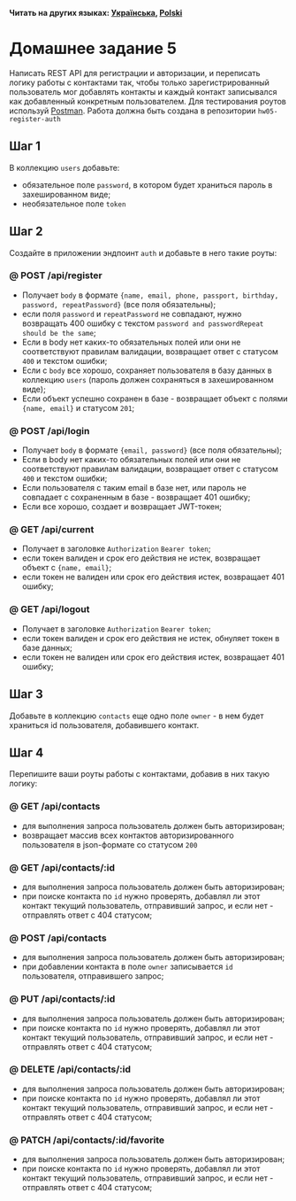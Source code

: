 **Читать на других языках: [Українська](README.ua.md), [Polski](README.pl.md)**

# Домашнее задание 5

Написать REST API для регистрации и авторизации, и переписать логику работы с контактами так, чтобы только зарегистрированный пользователь
мог добавлять контакты и каждый контакт записывался как добавленный конкретным пользователем. 
Для тестирования роутов используй [Postman](https://www.getpostman.com/).
Работа должна быть создана в репозитории `hw05-register-auth`

## Шаг 1

В коллекцию `users` добавьте:
- обязательное поле `password`, в котором будет храниться пароль в захешированном виде;
- необязательное поле `token`

## Шаг 2

Создайте в приложении эндпоинт `auth` и добавьте в него такие роуты:

### @ POST /api/register

- Получает `body` в формате `{name, email, phone, passport, birthday, password, repeatPassword}` (все поля обязательны);
- если поля `password` и `repeatPassword` не совпадают, нужно возвращать 400 ошибку с текстом `password and passwordRepeat should be the same`;
- Если в body нет каких-то обязательных полей или они не соответствуют правилам валидации, возвращает ответ с статусом `400` и текстом ошибки;
- Если с `body` все хорошо, сохраняет пользователя в базу данных в коллекцию `users` (пароль должен сохраняться в захешированном виде);
- Если объект успешно сохранен в базе - возвращает объект с полями `{name, email}` и статусом `201`;

### @ POST /api/login

- Получает `body` в формате `{email, password}` (все поля обязательны);
- Если в body нет каких-то обязательных полей или они не соответствуют правилам валидации, возвращает ответ с статусом `400` и текстом ошибки;
- Если пользователя с таким email в базе нет, или пароль не совпадает с сохраненным в базе - возвращает 401 ошибку;
- Если все хорошо, создает и возвращает JWT-токен;

### @ GET /api/current

- Получает в заголовке `Authorization` `Bearer token`;
- если токен валиден и срок его действия не истек, возвращает объект с `{name, email}`;
- если токен не валиден или срок его действия истек, возвращает 401 ошибку;

### @ GET /api/logout

- Получает в заголовке `Authorization` `Bearer token`;
- если токен валиден и срок его действия не истек, обнуляет токен в базе данных;
- если токен не валиден или срок его действия истек, возвращает 401 ошибку;

## Шаг 3

Добавьте в коллекцию `contacts` еще одно поле `owner` - в нем будет храниться id пользователя, добавившего контакт.

## Шаг 4

Перепишите ваши роуты работы с контактами, добавив в них такую логику:

### @ GET /api/contacts

- для выполнения запроса пользователь должен быть авторизирован;
- возвращает массив всех контактов авторизированного пользователя в json-формате со статусом `200`

### @ GET /api/contacts/:id

- для выполнения запроса пользователь должен быть авторизирован;
- при поиске контакта по `id` нужно проверять, добавлял ли этот контакт текущий пользователь, отправивший запрос, и если нет - отправлять ответ с 404 статусом;

### @ POST /api/contacts

- для выполнения запроса пользователь должен быть авторизирован;
- при добавлении контакта в поле `owner` записывается `id` пользователя, отправившего запрос;

### @ PUT /api/contacts/:id

- для выполнения запроса пользователь должен быть авторизирован;
- при поиске контакта по `id` нужно проверять, добавлял ли этот контакт текущий пользователь, отправивший запрос, и если нет - отправлять ответ с 404 статусом;

### @ DELETE /api/contacts/:id

- для выполнения запроса пользователь должен быть авторизирован;
- при поиске контакта по `id` нужно проверять, добавлял ли этот контакт текущий пользователь, отправивший запрос, и если нет - отправлять ответ с 404 статусом;

### @ PATCH /api/contacts/:id/favorite

- для выполнения запроса пользователь должен быть авторизирован;
- при поиске контакта по `id` нужно проверять, добавлял ли этот контакт текущий пользователь, отправивший запрос, и если нет - отправлять ответ с 404 статусом;




